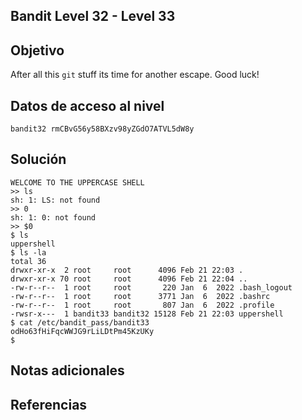 ## Bandit Level 32 - Level 33

## Objetivo
After all this `git` stuff its time for another escape. Good luck!
## Datos de acceso al nivel
```
bandit32 rmCBvG56y58BXzv98yZGdO7ATVL5dW8y
```
## Solución
```
WELCOME TO THE UPPERCASE SHELL
>> ls
sh: 1: LS: not found
>> 0
sh: 1: 0: not found
>> $0
$ ls
uppershell
$ ls -la
total 36
drwxr-xr-x  2 root     root      4096 Feb 21 22:03 .
drwxr-xr-x 70 root     root      4096 Feb 21 22:04 ..
-rw-r--r--  1 root     root       220 Jan  6  2022 .bash_logout
-rw-r--r--  1 root     root      3771 Jan  6  2022 .bashrc
-rw-r--r--  1 root     root       807 Jan  6  2022 .profile
-rwsr-x---  1 bandit33 bandit32 15128 Feb 21 22:03 uppershell
$ cat /etc/bandit_pass/bandit33
odHo63fHiFqcWWJG9rLiLDtPm45KzUKy
$
```
## Notas adicionales
## Referencias